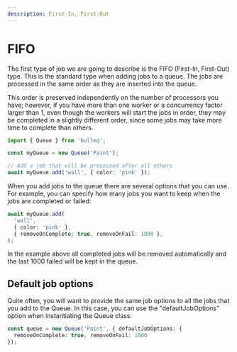 ```yaml
---
description: First-In, First-Out
---
```


# FIFO

The first type of job we are going to describe is the FIFO (First-In, First-Out) type. This is the standard type when adding jobs to a queue. The jobs are processed in the same order as they are inserted into the queue.

This order is preserved independently on the number of processors you have; however, if you have more than one worker or a concurrency factor larger than 1, even though the workers will start the jobs in order, they may be completed in a slightly different order, since some jobs may take more time to complete than others.

```typescript
import { Queue } from 'bullmq';

const myQueue = new Queue('Paint');

// Add a job that will be processed after all others
await myQueue.add('wall', { color: 'pink' });
```

When you add jobs to the queue there are several options that you can use. For example, you can specify how many jobs you want to keep when the jobs are completed or failed:

```typescript
await myQueue.add(
  'wall',
  { color: 'pink' },
  { removeOnComplete: true, removeOnFail: 1000 },
);
```

In the example above all completed jobs will be removed automatically and the last 1000 failed will be kept in the queue.

## Default job options

Quite often, you will want to provide the same job options to all the jobs that you add to the Queue. In this case, you can use the "defaultJobOptions" option when instantiating the Queue class:

```typescript
const queue = new Queue('Paint', { defaultJobOptions: {
  removeOnComplete: true, removeOnFail: 1000
});
```
